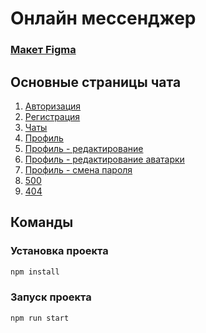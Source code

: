 # Онлайн мессенджер

### [Макет Figma](https://www.figma.com/file/ROvbhwj6qlTb7ftHDjOA4q/Untitled?type=design&node-id=0%3A1&mode=design&t=Bp25Lk2bhLPZZ45h-1)

## Основные страницы чата
1. [Авторизация](https://deploy--animated-torrone-eb1c64.netlify.app/login)
1. [Регистрация](https://deploy--animated-torrone-eb1c64.netlify.app/register)
1. [Чаты](https://deploy--animated-torrone-eb1c64.netlify.app/chats)
1. [Профиль](https://deploy--animated-torrone-eb1c64.netlify.app/profile)
1. [Профиль - редактирование](https://deploy--animated-torrone-eb1c64.netlify.app/profile-edit)
2. [Профиль - редактирование аватарки](https://deploy--animated-torrone-eb1c64.netlify.app/change-avatar)
1. [Профиль - смена пароля](https://deploy--animated-torrone-eb1c64.netlify.app/change-password)
1. [500](https://deploy--animated-torrone-eb1c64.netlify.app/500)
1. [404](https://deploy--animated-torrone-eb1c64.netlify.app/404)

## Команды
### Установка проекта
```bash
npm install
```
### Запуск проекта
```bash
npm run start
```

